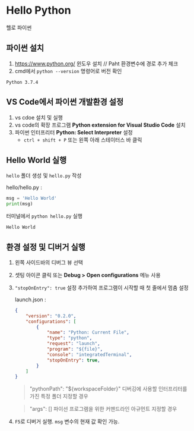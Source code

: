 # Hello Python

헬로 파이썬

## 파이썬 설치

1. https://www.python.org/ 윈도우 설치 // Paht 환경변수에 경로 추가 체크
1. cmd에서 `python --version` 명령어로 버전 확인
```
Python 3.7.4
```

## VS Code에서 파이썬 개발환경 설정

1. vs cdoe 설치 및 실행
1. vs code의 확장 프로그램 **Python extension for Visual Studio Code** 설치
1. 파이썬 인터프리터 **Python: Select Interpreter** 설정
    - ``ctrl + shift + P`` 또는 왼쪽 아래 스테이터스 바 클릭

## Hello World 실행

`hello` 폴더 생성 및 `hello.py` 작성

hello/hello.py :

```python
msg = 'Hello World'
print(msg)
```

터미널에서 `python hello.py` 실행
```
Hello World
```

## 환경 설정 및 디버거 실행

1. 왼쪽 사이드바의 디버그 뷰 선택
1. 셋팅 아이콘 클릭 또는 **Debug > Open configurations** 메뉴 사용
1. `"stopOnEntry": true` 설정 추가하여 프로그램이 시작할 때 첫 줄에서 멈춤 설정

    launch.json :
    ```json
    {
        "version": "0.2.0",
        "configurations": [
            {
                "name": "Python: Current File",
                "type": "python",
                "request": "launch",
                "program": "${file}",
                "console": "integratedTerminal",
                "stopOnEntry": true,
            }
        ]
    }
    ```

    >"pythonPath": "${workspaceFolder}" 디버깅에 사용할 인터프리터를 가진 특정 폴더 지정할 경우 
    
    >"args": [] 파이선 프로그램을 위한 커맨드라인 아규먼트 지정할 경우

1. `F5`로 디버거 실행. `msg` 변수의 현재 값 확인 가능.